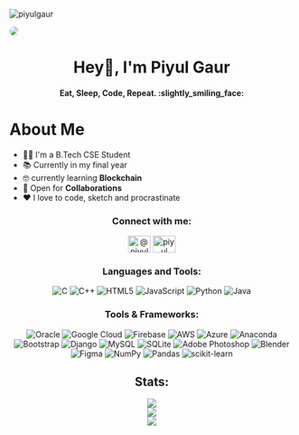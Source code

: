 <p align="left"> <img src="https://komarev.com/ghpvc/?username=piyulgaur&label=Profile%20views&color=0e75b6&style=flat" alt="piyulgaur" /> </p>

<img src="https://raw.githubusercontent.com/sagar-viradiya/sagar-viradiya/master/resources/banner.png" style="border-radius:10px;">

<h1 align="center"> Hey👋, I'm Piyul Gaur </h1>
<h4 align="center"> Eat, Sleep, Code, Repeat. :slightly_smiling_face: </h4>


<h1 algin="center"> About Me</h4>

- 👨‍🎓 I'm a B.Tech CSE Student
- 📚 Currently in my final year
- 🤓 currently learning **Blockchain**
- 🤝 Open for **Collaborations**
- ❤️ I love to code, sketch and procrastinate


<h3 align="center">Connect with me:</h3>
<p align="center">
<a href="https://twitter.com/@piyul_gaur_05" target="blank"><img align="center" src="https://raw.githubusercontent.com/rahuldkjain/github-profile-readme-generator/master/src/images/icons/Social/twitter.svg" alt="@piyul_gaur_05" height="30" width="40" /></a>
<a href="https://linkedin.com/in/piyulgaur" target="blank"><img align="center" src="https://raw.githubusercontent.com/rahuldkjain/github-profile-readme-generator/master/src/images/icons/Social/linked-in-alt.svg" alt="piyul gaur" height="30" width="40" /></a>
</p>


<div align="center">

<h3 align="center">Languages and Tools:</h3>

![C](https://img.shields.io/badge/c-%2300599C.svg?style=for-the-badge&logo=c&logoColor=white) ![C++](https://img.shields.io/badge/c++-%2300599C.svg?style=for-the-badge&logo=c%2B%2B&logoColor=white) ![HTML5](https://img.shields.io/badge/html5-%23E34F26.svg?style=for-the-badge&logo=html5&logoColor=white) ![JavaScript](https://img.shields.io/badge/javascript-%23323330.svg?style=for-the-badge&logo=javascript&logoColor=%23F7DF1E) ![Python](https://img.shields.io/badge/python-3670A0?style=for-the-badge&logo=python&logoColor=ffdd54) ![Java](https://img.shields.io/badge/java-%23ED8B00.svg?style=for-the-badge&logo=java&logoColor=white) 

</div>

<div align="center">

<h3 align="center">Tools & Frameworks:</h3>

![Oracle](https://img.shields.io/badge/Oracle-F80000?style=for-the-badge&logo=oracle&logoColor=white) ![Google Cloud](https://img.shields.io/badge/Google%20Cloud-%234285F4.svg?style=for-the-badge&logo=google-cloud&logoColor=white) ![Firebase](https://img.shields.io/badge/firebase-%23039BE5.svg?style=for-the-badge&logo=firebase) ![AWS](https://img.shields.io/badge/AWS-%23FF9900.svg?style=for-the-badge&logo=amazon-aws&logoColor=white) ![Azure](https://img.shields.io/badge/azure-%230072C6.svg?style=for-the-badge&logo=azure-devops&logoColor=white) ![Anaconda](https://img.shields.io/badge/Anaconda-%2344A833.svg?style=for-the-badge&logo=anaconda&logoColor=white) ![Bootstrap](https://img.shields.io/badge/bootstrap-%23563D7C.svg?style=for-the-badge&logo=bootstrap&logoColor=white) ![Django](https://img.shields.io/badge/django-%23092E20.svg?style=for-the-badge&logo=django&logoColor=white) ![MySQL](https://img.shields.io/badge/mysql-%2300f.svg?style=for-the-badge&logo=mysql&logoColor=white) ![SQLite](https://img.shields.io/badge/sqlite-%2307405e.svg?style=for-the-badge&logo=sqlite&logoColor=white) ![Adobe Photoshop](https://img.shields.io/badge/adobephotoshop-%2331A8FF.svg?style=for-the-badge&logo=adobephotoshop&logoColor=white) ![Blender](https://img.shields.io/badge/blender-%23F5792A.svg?style=for-the-badge&logo=blender&logoColor=white) 	![Figma](https://img.shields.io/badge/figma-%23F24E1E.svg?style=for-the-badge&logo=figma&logoColor=white) ![NumPy](https://img.shields.io/badge/numpy-%23013243.svg?style=for-the-badge&logo=numpy&logoColor=white) ![Pandas](https://img.shields.io/badge/pandas-%23150458.svg?style=for-the-badge&logo=pandas&logoColor=white) ![scikit-learn](https://img.shields.io/badge/scikit--learn-%23F7931E.svg?style=for-the-badge&logo=scikit-learn&logoColor=white)

</div>  

<div align="center">

## Stats:
![](https://github-readme-stats.vercel.app/api?username=Piyulgaur&theme=merko&hide_border=false&include_all_commits=false&count_private=true)<br/>
![](https://github-readme-streak-stats.herokuapp.com/?user=Piyulgaur&theme=merko&hide_border=false)<br/>
![](https://github-readme-stats.vercel.app/api/top-langs/?username=Piyulgaur&theme=merko&hide_border=false&include_all_commits=false&count_private=true&layout=compact)

</div>

